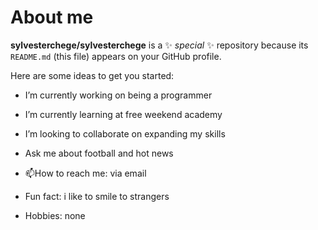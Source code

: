 # About me 


**sylvesterchege/sylvesterchege** is a ✨ _special_ ✨ repository because its `README.md` (this file) appears on your GitHub profile.

Here are some ideas to get you started:

-  I’m currently working on being a programmer
-  I’m currently learning at free weekend academy
-  I’m looking to collaborate on expanding my skills
  
-  Ask me about football and hot news
- 📫How to reach me: via email
  
- Fun fact: i like to smile to strangers
- Hobbies: none
  
  
